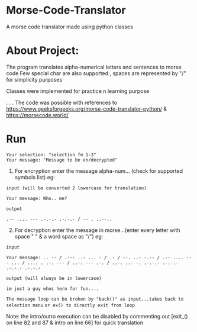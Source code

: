 # Morse-Code-Translator
 A morse code translator made using python classes

# About Project:

The program translates alpha-numerical letters and sentences to morse code
Few special char are also supported , spaces are represented by "/" for simplicity purposes

Classes were implemented for practice n learning purpose

.
.
.
The code was possible with references to https://www.geeksforgeeks.org/morse-code-translator-python/ & https://morsecode.world/

# Run

```
Your selection: "selection fm 1-3"
Your message: "Message to be en/decrypted"
```
1) For encryption enter the message alpha-num... (check for supported symbols list)
eg:

```input (will be converted 2 lowercase for translation)```
```
Your message: Who.. me?
```
```output```
```
.-- .... --- .-.-.- .-.-.- / -- . ..--..
```

2) For decryption enter the message in morse...(enter every letter with space " " & a word space as "/")
eg:

```input```
```
Your message: .. -- / .--- ..- ... - / .- / --. ..- -.-- / .-- .... --- ... / .... . .-. --- / ..-. --- .-. / ..-. ..- -. .-.-.- .-.-.- .-.-.- .-.-.- 
```
```output (will always be in lowercase)```
```
im just a guy whos hero for fun....
```

```The message loop can be broken by "back()" as input...takes back to selection menu```
```or ex() to directly exit from loop```

Note: the intro/outro execution can be disabled by commenting out [exit_() on line 82 and 87 & intro on line 66] for quick translation

